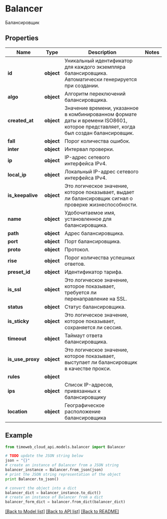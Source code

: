 # Balancer

Балансировщик

## Properties
Name | Type | Description | Notes
------------ | ------------- | ------------- | -------------
**id** | **object** | Уникальный идентификатор для каждого экземпляра балансировщика. Автоматически генерируется при создании. | 
**algo** | **object** | Алгоритм переключений балансировщика. | 
**created_at** | **object** | Значение времени, указанное в комбинированном формате даты и времени ISO8601, которое представляет, когда был создан балансировщик. | 
**fall** | **object** | Порог количества ошибок. | 
**inter** | **object** | Интервал проверки. | 
**ip** | **object** | IP-адрес сетевого интерфейса IPv4. | 
**local_ip** | **object** | Локальный IP-адрес сетевого интерфейса IPv4. | 
**is_keepalive** | **object** | Это логическое значение, которое показывает, выдает ли балансировщик сигнал о проверке жизнеспособности. | 
**name** | **object** | Удобочитаемое имя, установленное для балансировщика. | 
**path** | **object** | Адрес балансировщика. | 
**port** | **object** | Порт балансировщика. | 
**proto** | **object** | Протокол. | 
**rise** | **object** | Порог количества успешных ответов. | 
**preset_id** | **object** | Идентификатор тарифа. | 
**is_ssl** | **object** | Это логическое значение, которое показывает, требуется ли перенаправление на SSL. | 
**status** | **object** | Статус балансировщика. | 
**is_sticky** | **object** | Это логическое значение, которое показывает, сохраняется ли сессия. | 
**timeout** | **object** | Таймаут ответа балансировщика. | 
**is_use_proxy** | **object** | Это логическое значение, которое показывает, выступает ли балансировщик в качестве прокси. | 
**rules** | **object** |  | 
**ips** | **object** | Список IP-адресов, привязанных к балансировщику | 
**location** | **object** | Географическое расположение балансировщика | 

## Example

```python
from timeweb_cloud_api.models.balancer import Balancer

# TODO update the JSON string below
json = "{}"
# create an instance of Balancer from a JSON string
balancer_instance = Balancer.from_json(json)
# print the JSON string representation of the object
print Balancer.to_json()

# convert the object into a dict
balancer_dict = balancer_instance.to_dict()
# create an instance of Balancer from a dict
balancer_form_dict = balancer.from_dict(balancer_dict)
```
[[Back to Model list]](../README.md#documentation-for-models) [[Back to API list]](../README.md#documentation-for-api-endpoints) [[Back to README]](../README.md)


